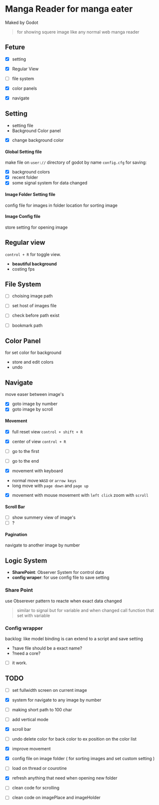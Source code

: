 # Manga Reader for manga eater
Maked by Godot
> for showing squere image like any normal web manga reader


## Feture
- [x] setting
- [x] Regular View
- [ ] file system
- [x] color panels
- [x] navigate






## Setting
* setting file
* Background Color panel
- [x] change background color



#### Global Setting file
make file on `user://` directory of godot by name `config.cfg`
for saving:
- [x] background colors
- [x] recent folder
- [x] some signal system for data changed

#### Image Folder Setting file
config file for images in folder location
for sorting image

#### Image Config file
store setting for opening image


## Regular view
`control + R` for toggle view.
* **beautiful background**
* costing fps


## File System
- [ ] choising image path
- [ ] set host of images file
- [ ] check before path exist
- [ ] bookmark path


## Color Panel
for set color for background
* store and edit colors
* undo

## Navigate
move easer between image's
- [x] goto image by number
- [x] goto image by scroll

#### Movement
- [x] full reset view `control + shift + R`
- [x] center of view `control + R`
- [ ] go to the first
- [ ] go to the end

- [x] movement with keyboard
* normal move `WASD` or `arrow keys`
* long move with `page down` and `page up`

- [x] movement with mouse
movement with `left click`
zoom with `scroll`


#### Scroll Bar
- [ ] show summery view of image's
- [ ] ?

#### Pagination
navigate to another image by number


## Logic System
* **SharePoint**: Observer System for control data
* **config wraper**: for use config file to save setting

### Share Point
use Obserever pattern to reacte when exact data changed
> similar to signal but for variable and when changed call function that set with variable


### Config wrapper
backlog: like model binding is can extend to a script and save setting
* ?save file should be a exact name?
* ?need a core?
- [ ] it work.

## TODO
- [ ] set fullwidth screen on current image
- [x] system for navigate to any image by number
- [ ] making short path to 100 char
- [ ] add vertical mode
- [x] scroll bar
- [ ] undo delete color for back color to ex position on the color list
- [x] improve movement
- [x] config file on image folder ( for sorting images and set custom setting )
- [ ] load on thread or courotine
- [x] refresh anything that need when opening new folder
- [ ] clean code for scrolling
- [ ] clean code on imagePlace and imageHolder


